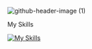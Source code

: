 ![github-header-image (1)](https://github.com/user-attachments/assets/2c4b032a-0761-4692-97b1-a5ef8036730f)

My Skills

[![My Skills](https://skillicons.dev/icons?i=js,html,css,vue,dart,fastapi,flutter,kotlin,mysql,vite,py)](https://skillicons.dev)
